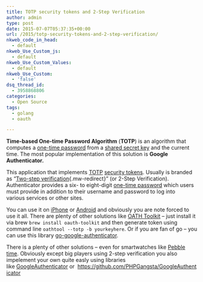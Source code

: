 ```yaml
---
title: TOTP security tokens and 2-Step Verification
author: admin
type: post
date: 2015-07-07T05:37:35+00:00
url: /2015/totp-security-tokens-and-2-step-verification/
nkweb_code_in_head:
  - default
nkweb_Use_Custom_js:
  - default
nkweb_Use_Custom_Values:
  - default
nkweb_Use_Custom:
  - 'false'
dsq_thread_id:
  - 3958868806
categories:
  - Open Source
tags:
  - golang
  - oauth

---
```

**Time-based One-time Password Algorithm** (**TOTP**) is an algorithm that computes a [one-time password][1] from a [shared secret key][2] and the current time. The most popular implementation of this solution is **Google Authenticator.**

This application that implements [TOTP][3] [security tokens][4]. Usually is branded as &#8220;[Two-step verification][5]{.mw-redirect}&#8221; (or 2-Step Verification). Authenticator provides a six- to eight-digit [one-time password][1] which users must provide in addition to their username and password to log into various services or other sites.

<!--more-->

You can use it on [iPhone][6] or [Android][7] and obviously you are note forced to use it all. There are plenty of other solutions like <a href="http://www.nongnu.org/oath-toolkit/" target="_blank">OATH Toolkit</a> &#8211; just install it via brew `brew install oauth-toolkit` and then generate token using command line `oathtool --totp -b yourkeyhere`. Or if you are fan of go &#8211; you can use this library <a href="https://github.com/vbatts/go-google-authenticator" target="_blank">go-google-authenticator</a>.

There is a plenty of other solutions &#8211; even for smartwatches like <a href="http://www.connectedly.com/how-get-your-two-step-verification-codes-your-pebble" target="_blank">Pebble time</a>. Obviously except big players using 2-step verification you also impelement your own quite easly using libraries like <a href="https://github.com/PHPGangsta/GoogleAuthenticator" target="_blank">GoogleAuthenticator</a> or  https://github.com/PHPGangsta/GoogleAuthenticator

 [1]: https://en.wikipedia.org/wiki/One-time_password "One-time password"
 [2]: https://en.wikipedia.org/wiki/Shared_secret "Shared secret"
 [3]: https://en.wikipedia.org/wiki/Time-based_One-time_Password_Algorithm "Time-based One-time Password Algorithm"
 [4]: https://en.wikipedia.org/wiki/Security_token#Mobile_device_tokens "Security token"
 [5]: https://en.wikipedia.org/wiki/Two-step_verification "Two-step verification"
 [6]: http://itunes.apple.com/app/google-authenticator/id388497605?mt=8
 [7]: https://play.google.com/store/apps/details?id=com.google.android.apps.authenticator2